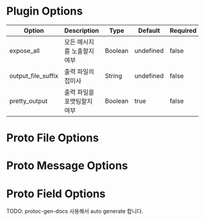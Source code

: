# Plugin Options
| Option             | Description     | Type    | Default   | Required |
|--------------------|-----------------|---------|-----------|----------|
| expose_all         | 모든 메시지를 노출할지 여부 | Boolean | undefined | false    |
| output_file_suffix | 출력 파일의 접미사      | String  | undefined | false    |
| pretty_output      | 출력 파일을 포맷팅할지 여부 | Boolean | true      | false    |

# Proto File Options

# Proto Message Options

# Proto Field Options

TODO: protoc-gen-docs 사용해서 auto generate 합니다.
